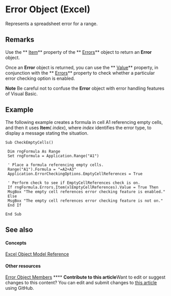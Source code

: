 
# Error Object (Excel)

Represents a spreadsheet error for a range.


## Remarks

Use the  ** [Item](e7182924-48cb-d97d-93b4-b4f53542013e.md)** property of the ** [Errors](d2b50bbf-2685-fc5f-74c5-fa8bb9955f2a.md)** object to return an **Error** object.

Once an  **Error** object is returned, you can use the ** [Value](66a219d0-580d-899a-a19a-16145eddfa53.md)** property, in conjunction with the ** [Errors](88dcc606-d412-a9ce-82bc-5fbba8baae87.md)** property to check whether a particular error checking option is enabled.


**Note**  Be careful not to confuse the  **Error** object with error handling features of Visual Basic.


## Example

The following example creates a formula in cell A1 referencing empty cells, and then it uses  **Item**( _index_), where  _index_ identifies the error type, to display a message stating the situation.


```
Sub CheckEmptyCells() 
 
 Dim rngFormula As Range 
 Set rngFormula = Application.Range("A1") 
 
 ' Place a formula referencing empty cells. 
 Range("A1").Formula = "=A2+A3" 
 Application.ErrorCheckingOptions.EmptyCellReferences = True 
 
 ' Perform check to see if EmptyCellReferences check is on. 
 If rngFormula.Errors.Item(xlEmptyCellReferences).Value = True Then 
 MsgBox "The empty cell references error checking feature is enabled." 
 Else 
 MsgBox "The empty cell references error checking feature is not on." 
 End If 
 
End Sub
```


## See also


#### Concepts


 [Excel Object Model Reference](11ea8598-8a20-92d5-f98b-0da04263bf2c.md)
#### Other resources


 [Error Object Members](9be927f4-9a22-d1b8-68ab-f1a003d59bd6.md)
****   **Contribute to this article**Want to edit or suggest changes to this content? You can edit and submit changes to  [this article](https://github.com/jhershey00/VBA_Excel_Test/OpenXMLCon/articles/bc8c4e3c-c831-58fd-c367-4246ad510ba9.md) using GitHub.

